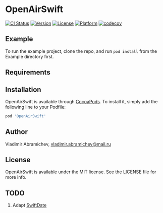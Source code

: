 # OpenAirSwift

[![CI Status](http://img.shields.io/travis/descorp/OpenAir.svg?style=flat)](https://travis-ci.org/descorp/OpenAir)
[![Version](https://img.shields.io/cocoapods/v/OpenAirSwift.svg?style=flat)](http://cocoapods.org/pods/OpenAirSwift)
[![License](https://img.shields.io/cocoapods/l/OpenAirSwift.svg?style=flat)](http://cocoapods.org/pods/OpenAirSwift)
[![Platform](https://img.shields.io/cocoapods/p/OpenAirSwift.svg?style=flat)](http://cocoapods.org/pods/OpenAirSwift)
[![codecov](https://codecov.io/gh/descorp/OpenAir/branch/master/graph/badge.svg)](https://codecov.io/gh/descorp/OpenAir)

## Example

To run the example project, clone the repo, and run `pod install` from the Example directory first.

## Requirements

## Installation

OpenAirSwift is available through [CocoaPods](http://cocoapods.org). To install
it, simply add the following line to your Podfile:

```ruby
pod 'OpenAirSwift'
```

## Author

Vladimir Abramichev, vladimir.abramichev@mail.ru

## License

OpenAirSwift is available under the MIT license. See the LICENSE file for more info.

## TODO

1. Adapt [SwiftDate](https://github.com/malcommac/SwiftDate)
